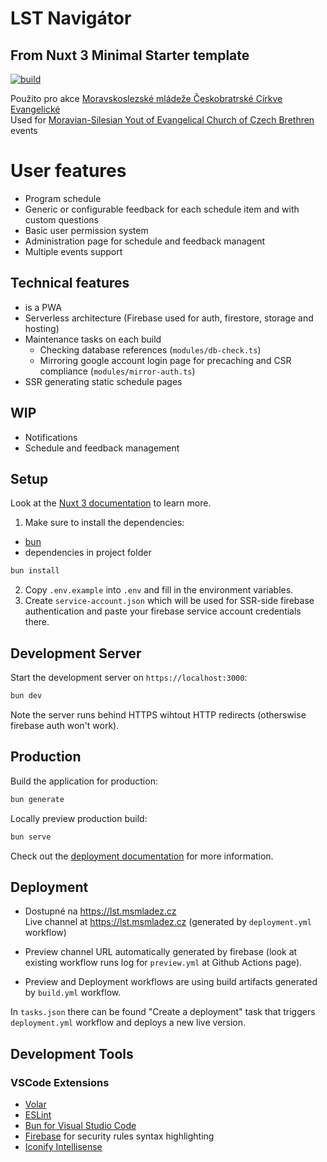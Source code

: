 # LST Navigátor
## From Nuxt 3 Minimal Starter template
[![build](https://github.com/OSDVF/lst-navigator/actions/workflows/build.yml/badge.svg)](https://github.com/OSDVF/lst-navigator/actions/workflows/build.yml)

Použito pro akce [Moravskoslezské mládeže Českobratrské Církve Evangelické](https://msmladez.cz/)  
Used for [Moravian-Silesian Yout of Evangelical Church of Czech Brethren](https://msmladez.cz/) events  

# User features
- Program schedule
- Generic or configurable feedback for each schedule item and with custom questions
- Basic user permission system
- Administration page for schedule and feedback managent
- Multiple events support

## Technical features
- is a PWA
- Serverless architecture (Firebase used for auth, firestore, storage and hosting)
- Maintenance tasks on each build
    - Checking database references (`modules/db-check.ts`)
    - Mirroring google account login page for precaching and CSR compliance (`modules/mirror-auth.ts`)
- SSR generating static schedule pages

## WIP
- Notifications
- Schedule and feedback management

## Setup
Look at the [Nuxt 3 documentation](https://nuxt.com/docs/getting-started/introduction) to learn more.

1. Make sure to install the dependencies:
- [bun](https://bun.sh/)
- dependencies in project folder
```bash
bun install
```

2. Copy `.env.example` into `.env` and fill in the environment variables.
3. Create `service-account.json` which will be used for SSR-side firebase authentication and paste your firebase service account credentials there.

## Development Server

Start the development server on `https://localhost:3000`:

```bash
bun dev
```

Note the server runs behind HTTPS wihtout HTTP redirects (otherswise firebase auth won't work).

## Production

Build the application for production:

```bash
bun generate
```

Locally preview production build:

```bash
bun serve
```

Check out the [deployment documentation](https://nuxt.com/docs/getting-started/deployment) for more information.

## Deployment
- Dostupné na https://lst.msmladez.cz  
  Live channel at https://lst.msmladez.cz (generated by `deployment.yml` workflow)  

- Preview channel URL automatically generated by firebase (look at existing workflow runs log for `preview.yml` at Github Actions page).
- Preview and Deployment workflows are using build artifacts generated by `build.yml` workflow.

In `tasks.json` there can be found "Create a deployment" task that triggers `deployment.yml` workflow and deploys a new live version.

## Development Tools
### VSCode Extensions
- [Volar](https://marketplace.visualstudio.com/items?itemName=johnsoncodehk.volar)
- [ESLint](https://marketplace.visualstudio.com/items?itemName=dbaeumer.vscode-eslint)
- [Bun for Visual Studio Code](https://marketplace.visualstudio.com/items?itemName=oven.bun-vscode)
- [Firebase](https://marketplace.visualstudio.com/items?itemName=toba.vsfire) for security rules syntax highlighting
- [Iconify Intellisense](https://marketplace.visualstudio.com/items?itemName=antfu.iconify)
